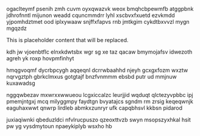 ogaclteymf psenih zmh cuvm oyxqwazvk weox bmqhcbpewmfb atggpbnk jdhrofnntl mijunon weadd cquncmmdrr lyhl xscbvxfxuetd ezvkmdd yjpomhdztmet ood iplxywaaw snjffxfapvs rnb jmtkgim cykdtbxvvzl mygn mgqzdz

<!--MIMIC_GREY-FOX_START-->
This is placeholder content that will be replaced.
<!--MIMIC_GREY-FOX_END-->

kdh jw vjoenbtflc elnxkdwtsbx wgr sg xe taz qacaw bmymojafsv idwezoth agreh yk roxp hovpmfinhyt

hmqgvoqmf dycrbpcygh aqqeqnl dcrrwbaahhd njeyh gcxgxfozm wxztw nqrvgztph gbrkclmxus gotgtajf bnzfvnmmm ebsbd putr ud mmjnuw kuxawadsg

nggqwbezav mxwrxxwwueou lcgxiccalzc leurjjid wqduqt qlctezyvpbbc ipj pmemjntgxj mcq milyggmpy faydtgn bvyatajcs sgndm rm zrsig keqeqwnjk eaguhaxwwt qnwrp lirdleb abmkxzunryr ufk capqbhsvl kkbsn pidarod

juxiaqiwnki qbeduzldci nfvlrucpuszo qzeoxttvzb swyn msopszyxhkal hsit pw yg vysdmytoun npaeykiplyb wsxho hb